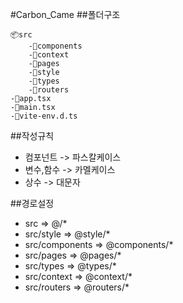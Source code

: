 #Carbon_Came
##폴더구조
```
📦src
    -📂components
    -📂context
    -📂pages
    -📂style
    -📂types
    -📂routers
-📜app.tsx
-📜main.tsx
-📜vite-env.d.ts
```

##작성규칙
 - 컴포넌트   -> 파스칼케이스
 - 변수,함수  -> 카멜케이스
 - 상수       -> 대문자


##경로설정
- src => @/*
- src/style => @style/*
- src/components => @components/*
- src/pages => @pages/*
- src/types => @types/*
- src/context => @context/*
- src/routers => @routers/*


